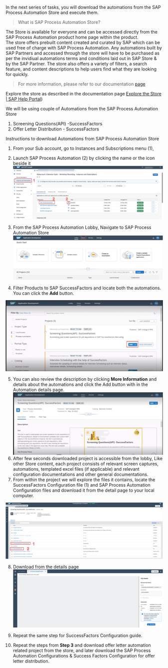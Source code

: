 In the next series of tasks, you will download the automations from the SAP Process Automation Store and execute them. 

>What is SAP Process Automation Store?
>
   The Store is available for everyone and can be accessed directly from the SAP Process Automation product home page within the product. The store offers prebuilt content created and curated by SAP which can be used free of charge with SAP Process Automation. Any automations built by SAP Partners and accessed through the store will have to be purchased as per the invidiual automations terms and conditions laid out in SAP Store & by the SAP Partner. The store also offers a variety of filters, a search feature, and content descriptions to help users find what they are looking for quickly.
>
> For more information, please refer to our documentation [page](https://help.sap.com/docs/PROCESS_AUTOMATION/527c579a1cba4f12b45326c8e890d102/8324854ae0ba400296ee384d35f95235.html?locale=en-US)

Explore the store as described in the documentation page [Explore the Store | SAP Help Portal](https://help.sap.com/docs/PROCESS_AUTOMATION/527c579a1cba4f12b45326c8e890d102/b38897b821874ebe98fb15fc7d4400e9.html?locale=en-US))

We will be using couple of Automations from the SAP Process Automation Store

1. Screening Questions(API) -SuccessFactors
2. Offer Letter Distribution - SuccessFactors

Instructions to download Automations from SAP Process Automation Store

1. From your Sub account, go to Instances and Subscriptions menu (1),
2. Launch SAP Process Automation (2) by clicking the name or the icon beside it
![Launch SAP Process Automation!](../99_Images/LaunchSPA.png)

3. From the SAP Process Automation Lobby, Navigate to SAP Process Automation Store
![Navigate to Store !](../99_Images/Navigate2Store.png)
4. Filter Products to SAP SuccessFactors and locate both the automations. You can click the **Add** button. 

![Add Automation from Store!](../99_Images/AddAutomationFromtheStore.png)

5. You can also review the description by clicking **More Information**  and details about the automations and click the Add button with in the Automation details page.
![PreScreen Automation Details!](../99_Images/AddPreScreenAutomation2.png)
6. After few seconds downloaded project is accessible from the lobby, Like other Store content, each project consists of relevant screen captures, automations, templated excel files (if applicable) and relevant configuration documentations and other general documentations. 
7. From within the project we will explore the files it contains, locate the SuccessFactors Configuration file (1) and SAP Process Automation Configuration files and download it from the detail page to your local computer.

![Review Automation Content!](../99_Images/ReviewFileContents.png)

8. Download from the details page
![Download Documentation!](../99_Images/DownloadFile.png)

9. Repeat the same step for SuccessFactors Configuration guide.
10. Repeat the steps from **Step 3** and download offer letter automation related project from the store, and later download the SAP Process Automation Configurations & Success Factors Configuration for offer letter distribution.